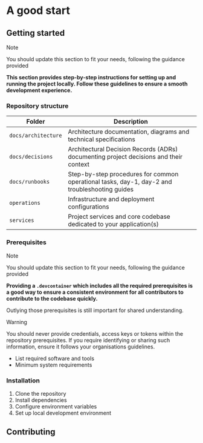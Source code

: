 # A good start

## Getting started

> [!NOTE]  
> You should update this section to fit your needs, following the guidance provided

**This section provides step-by-step instructions for setting up and running the project locally. Follow these guidelines to ensure a smooth development experience.**

### Repository structure

| Folder | Description |
|--------|-------------|
| `docs/architecture` | Architecture documentation, diagrams and technical specifications |
| `docs/decisions` | Architectural Decision Records (ADRs) documenting project decisions and their context |
| `docs/runbooks` | Step-by-step procedures for common operational tasks, day-1, day-2 and troubleshooting guides |
| `operations` | Infrastructure and deployment configurations |
| `services` | Project services and core codebase dedicated to your application(s) |

### Prerequisites

> [!NOTE]  
> You should update this section to fit your needs, following the guidance provided

**Providing a `.devcontainer` which includes all the required prerequisites is a good way to ensure a consistent environment for all contributors to contribute to the codebase quickly.**

Outlying those prerequisites is still important for shared understanding.

> [!WARNING]  
> You should never provide credentials, access keys or tokens within the repository prerequisites. If you require identifying or sharing such information, ensure it follows your organisations guidelines.

- List required software and tools
- Minimum system requirements

### Installation

1. Clone the repository
2. Install dependencies
3. Configure environment variables
4. Set up local development environment

## Contributing
